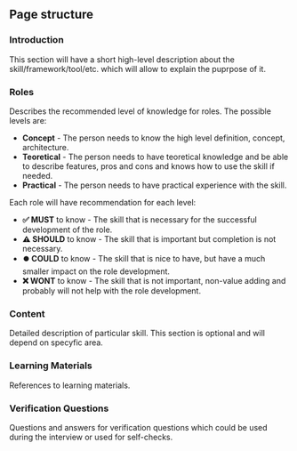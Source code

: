
## Page structure

### Introduction

This section will have a short high-level description about the skill/framework/tool/etc. which will allow to explain the puprpose of it.

### Roles

Describes the recommended level of knowledge for roles. The possible levels are:

 * **Concept** - The person needs to know the high level definition, concept, architecture.
 * **Teoretical** - The person needs to have teoretical knowledge and be able to describe features, pros and cons and knows how to use the skill if needed.
 * **Practical** - The person needs to have practical experience with the skill.

Each role will have recommendation for each level:

* **✅ MUST** to know - The skill that is necessary for the successful development of the role.
* **⚠️ SHOULD** to know - The skill that is important but completion is not necessary. 
* **⏺️ COULD** to know - The skill that is nice to have, but have a much smaller impact on the role development.
* **❌ WONT** to know - The skill that is not important, non-value adding and probably will not help with the role development. 

### Content

Detailed description of particular skill. This section is optional and will depend on specyfic area. 

### Learning Materials

References to learning materials.

### Verification Questions

Questions and answers for verification questions which could be used during the interview or used for self-checks.
